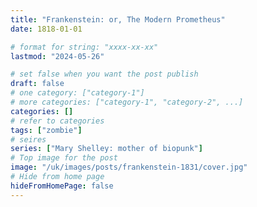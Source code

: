 ```yaml
---
title: "Frankenstein: or, The Modern Prometheus"
date: 1818-01-01

# format for string: "xxxx-xx-xx"
lastmod: "2024-05-26"

# set false when you want the post publish
draft: false
# one category: ["category-1"]
# more categories: ["category-1", "category-2", ...]
categories: []
# refer to categories
tags: ["zombie"]
# seires
series: ["Mary Shelley: mother of biopunk"]
# Top image for the post
image: "/uk/images/posts/frankenstein-1831/cover.jpg"
# Hide from home page
hideFromHomePage: false
---
```


<!--more-->